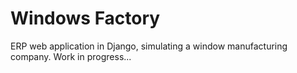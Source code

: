 # Windows Factory

ERP web application in Django, simulating a window manufacturing company. Work in progress...

